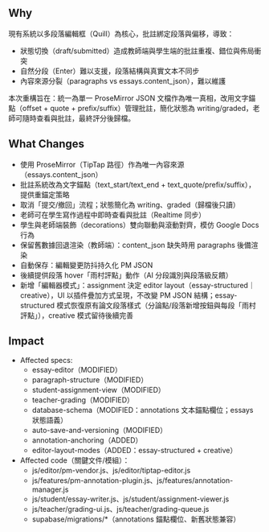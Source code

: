 ## Why
現有系統以多段落編輯框（Quill）為核心，批註綁定段落與偏移，導致：
- 狀態切換（draft/submitted）造成教師端與學生端的批註重複、錯位與佈局衝突
- 自然分段（Enter）難以支援，段落結構與真實文本不同步
- 內容來源分裂（paragraphs vs essays.content_json），難以維護

本次重構旨在：統一為單一 ProseMirror JSON 文檔作為唯一真相，改用文字錨點（offset + quote + prefix/suffix）管理批註，簡化狀態為 writing/graded，老師可隨時查看與批註，最終評分後歸檔。

## What Changes
- 使用 ProseMirror（TipTap 路徑）作為唯一內容來源（essays.content_json）
- 批註系統改為文字錨點（text_start/text_end + text_quote/prefix/suffix），提供重錨定策略
- 取消「提交/撤回」流程；狀態簡化為 writing、graded（歸檔後只讀）
- 老師可在學生寫作過程中即時查看與批註（Realtime 同步）
- 學生與老師端裝飾（decorations）雙向聯動與滾動對齊，模仿 Google Docs 行為
- 保留舊數據回退渲染（教師端）：content_json 缺失時用 paragraphs 後備渲染
- 自動保存：編輯變更防抖持久化 PM JSON
- 後續提供段落 hover「雨村評點」動作（AI 分段識別與段落級反饋）
- 新增「編輯器模式」：assignment 決定 editor layout（essay-structured｜creative），UI 以插件疊加方式呈現，不改變 PM JSON 結構；essay-structured 模式恢復原有論文段落樣式（分論點/段落新增按鈕與每段「雨村評點」），creative 模式留待後續完善

## Impact
- Affected specs:
  - essay-editor（MODIFIED）
  - paragraph-structure（MODIFIED）
  - student-assignment-view（MODIFIED）
  - teacher-grading（MODIFIED）
  - database-schema（MODIFIED：annotations 文本錨點欄位；essays 狀態語義）
  - auto-save-and-versioning（MODIFIED）
  - annotation-anchoring（ADDED）
  - editor-layout-modes（ADDED：essay-structured + creative）
- Affected code（關鍵文件/模組）：
  - js/editor/pm-vendor.js、js/editor/tiptap-editor.js
  - js/features/pm-annotation-plugin.js、js/features/annotation-manager.js
  - js/student/essay-writer.js、js/student/assignment-viewer.js
  - js/teacher/grading-ui.js、js/teacher/grading-queue.js
  - supabase/migrations/*（annotations 錨點欄位、新舊狀態兼容）


